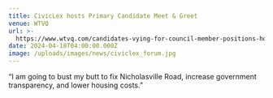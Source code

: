 ```yaml
---
title: CivicLex hosts Primary Candidate Meet & Greet
venue: WTVQ
url: >-
  https://www.wtvq.com/candidates-vying-for-council-member-positions-hold-meet-and-greet-in-lexington/
date: 2024-04-18T04:00:00.000Z
image: /uploads/images/news/civiclex_forum.jpg
---
```


“I am going to bust my butt to fix Nicholasville Road, increase government transparency, and lower housing costs.”
